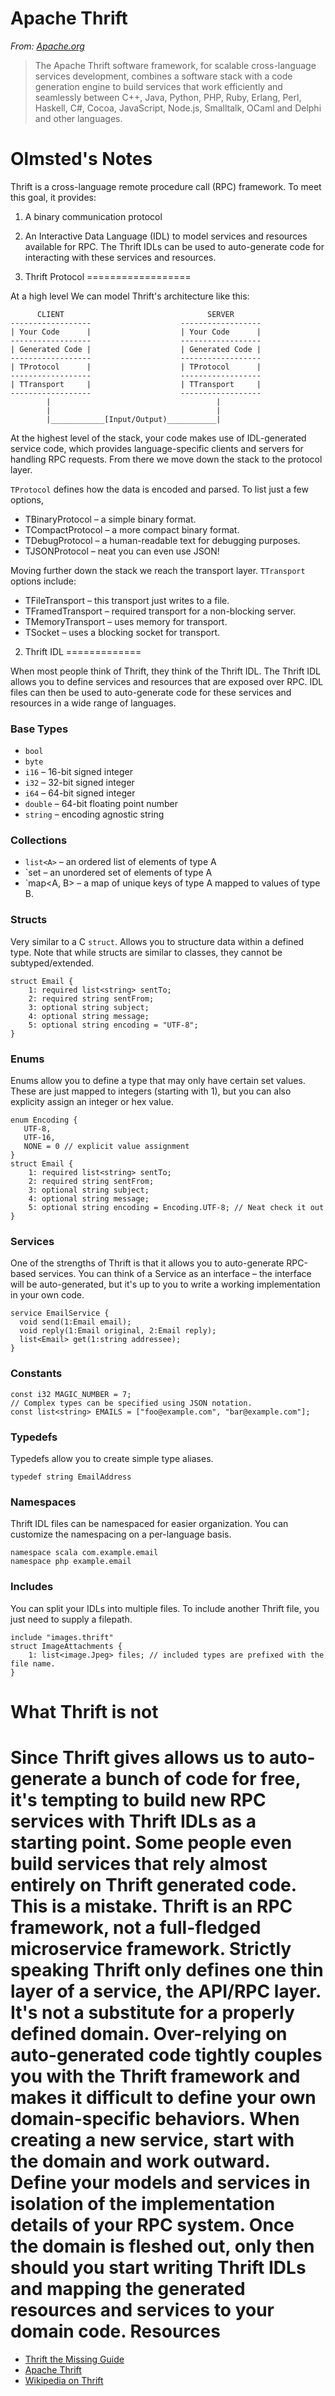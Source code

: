 # Apache Thrift

*From: [Apache.org](https://thrift.apache.org)*

> The Apache Thrift software framework, for scalable cross-language services development, combines a software stack with a code generation engine to build services that work efficiently and seamlessly between C++, Java, Python, PHP, Ruby, Erlang, Perl, Haskell, C#, Cocoa, JavaScript, Node.js, Smalltalk, OCaml and Delphi and other languages.


Olmsted's Notes
=============

Thrift is a cross-language remote procedure call (RPC) framework. To meet this goal, it provides:
  1. A binary communication protocol
  2. An Interactive Data Language (IDL) to model services and resources available for RPC.
The Thrift IDLs can be used to auto-generate code for interacting with these services and resources.


1. Thrift Protocol
==================

At a high level We can model Thrift's architecture like this:

```
      CLIENT                                SERVER
------------------                    ------------------
| Your Code      |                    | Your Code      |
------------------                    ------------------
| Generated Code |                    | Generated Code |
------------------                    ------------------
| TProtocol      |                    | TProtocol      |
------------------                    ------------------
| TTransport     |                    | TTransport     |
------------------                    ------------------
        |                                     |
        |                                     |
        |____________[Input/Output)___________|
```

At the highest level of the stack, your code makes use of IDL-generated service code, which provides
language-specific clients and servers for handling RPC requests. From there we move down the stack to
the protocol layer.

`TProtocol` defines how the data is encoded and parsed. To list just a few options,
  * TBinaryProtocol  – a simple binary format.
  * TCompactProtocol – a more compact binary format.
  * TDebugProtocol   – a human-readable text for debugging purposes.
  * TJSONProtocol    – neat you can even use JSON!

Moving further down the stack we reach the transport layer. `TTransport` options include:
  * TFileTransport   – this transport just writes to a file.
  * TFramedTransport – required transport for a non-blocking server.
  * TMemoryTransport – uses memory for transport.
  * TSocket          – uses a blocking socket for transport.

2. Thrift IDL
=============

When most people think of Thrift, they think of the Thrift IDL. The Thrift IDL allows you to define services
and resources that are exposed over RPC. IDL files can then be used to auto-generate code for these services
and resources in a wide range of languages.

### Base Types

* `bool`
* `byte`
* `i16`    – 16-bit signed integer
* `i32`    – 32-bit signed integer
* `i64`    – 64-bit signed integer
* `double` – 64-bit floating point number
* `string` – encoding agnostic string

### Collections

* `list<A>`  – an ordered list of elements of type A
* `set<A>    – an unordered set of elements of type A
* `map<A, B> – a map of unique keys of type A mapped to values of type B.

### Structs

Very similar to a C `struct`. Allows you to structure data within a defined type. Note that while
structs are similar to classes, they cannot be subtyped/extended.

```
struct Email {
    1: required list<string> sentTo;
    2: required string sentFrom;
    3: optional string subject;
    4: optional string message;
    5: optional string encoding = "UTF-8";
}
```


### Enums

Enums allow you to define a type that may only have certain set values. These are just mapped to
integers (starting with 1), but you can also explicity assign an integer or hex value.
```
enum Encoding {
   UTF-8,
   UTF-16,
   NONE = 0 // explicit value assignment
}
struct Email {
    1: required list<string> sentTo;
    2: required string sentFrom;
    3: optional string subject;
    4: optional string message;
    5: optional string encoding = Encoding.UTF-8; // Neat check it out
}
```

### Services

One of the strengths of Thrift is that it allows you to auto-generate RPC-based services. You
can think of a Service as an interface – the interface will be auto-generated, but it's up to
you to write a working implementation in your own code.
```
service EmailService {
  void send(1:Email email);
  void reply(1:Email original, 2:Email reply);
  list<Email> get(1:string addressee);
}
```

### Constants

```
const i32 MAGIC_NUMBER = 7;
// Complex types can be specified using JSON notation.
const list<string> EMAILS = ["foo@example.com", "bar@example.com"];
```

### Typedefs

Typedefs allow you to create simple type aliases.
```
typedef string EmailAddress
```

### Namespaces

Thrift IDL files can be namespaced for easier organization. You can customize the namespacing on
a per-language basis.
```
namespace scala com.example.email
namespace php example.email
```

### Includes

You can split your IDLs into multiple files. To include another Thrift file, you just need to supply a filepath.
```
include "images.thrift"
struct ImageAttachments {
    1: list<image.Jpeg> files; // included types are prefixed with the file name.
}
```

What Thrift is not
==================

Since Thrift gives allows us to auto-generate a bunch of code for free, it's tempting to build new
RPC services with Thrift IDLs as a starting point. Some people even build services that rely almost
entirely on Thrift generated code.
This is a mistake. Thrift is an RPC framework, not a full-fledged microservice framework. Strictly speaking
Thrift only defines one thin layer of a service, the API/RPC layer. It's not a substitute for a properly
defined domain. Over-relying on auto-generated code tightly couples you with the Thrift framework and
makes it difficult to define your own domain-specific behaviors.
When creating a new service, start with the domain and work outward. Define your models and services in isolation
of the implementation details of your RPC system. Once the domain is fleshed out, only then should you start
writing Thrift IDLs and mapping the generated resources and services to your domain code.
Resources
=========
* [Thrift the Missing Guide](ihttps://diwakergupta.github.io/thrift-missing-guide/)
* [Apache Thrift](https://thrift.apache.org/)
* [Wikipedia on Thrift](https://en.wikipedia.org/wiki/Apache_Thrift)
